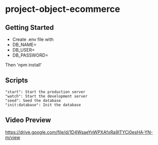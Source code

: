 # project-object-ecommerce

## Getting Started
- Create .env file with 
- DB_NAME=
- DB_USER=
- DB_PASSWORD=

Then 'npm install'

## Scripts
    "start": Start the production server
    "watch": Start the development server
    "seed": Seed the database
    "init:database": Init the database
    
## Video Preview

https://drive.google.com/file/d/1D4WsaeYnWPXAfxRa9lTYCi0esHA-YN-m/view